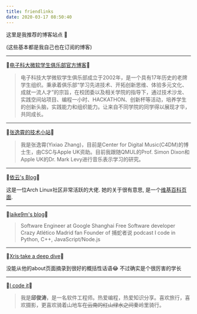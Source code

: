 ```yaml
---
title: friendlinks
date: 2020-03-17 08:50:40
---
```


这里是我推荐的博客站点 🎉

(这些基本都是我自己也在订阅的博客)

---

🔗[电子科大微软学生俱乐部官方博客](https://uestc-msc.github.io/)🔗

> 电子科技大学微软学生俱乐部成立于2002年，是一个具有17年历史的老牌学生组织。秉承着俱乐部“学习先进技术、开拓创新思维、体验多元文化、成就一流人才”的宗旨，在校团委以及相关学院的指导下，通过技术沙龙、实践空间站项目、编程一小时、HACKATHON、创新杯等活动，培养学生的创新头脑，实践能力和组织能力。让来自不同学院的同学得以展现才华，共同成长。

---

🔗[张逸霄的技术小站](https://ldzhangyx.github.io/)🔗

> 我是张逸霄(Yixiao Zhang)，目前是Center for Digital Music(C4DM)的博士生，由CSC与Apple UK资助。目前我跟随QMUL的Prof. Simon Dixon和Apple UK的Dr. Mark Levy进行音乐表示学习的研究。

---

🔗[依云's Blog](https://blog.lilydjwg.me/)🔗

这是一位Arch Linux社区非常活跃的大佬. 她的关于很有意思, 是一个[维基百科页面](https://zh.wikipedia.org/wiki/User:Lilydjwg).

---

🔗[laike9m's blog](https://laike9m.com/blog/)🔗

> Software Engineer at Google Shanghai
> Free Software developer
> Crazy Atlético Madrid fan
> Founder of 捕蛇者说 podcast
> I code in Python, C++, JavaScript/Node.js

---

🔗[Xris·take a deep dive](https://xr1s.me/)🔗

没能从他的about页面摘录到很好的概括性话语😂 不过确实是个很厉害的学长

---

🔗[I code it](http://icodeit.org/)🔗

> 我是**邱俊涛**，是一名软件工程师。热爱编程，热爱知识分享。喜欢旅行，喜欢摄影，更喜欢骑着山地车~~在云南的红山绿水之间~~秦岭里骑行。